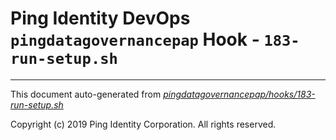 
# Ping Identity DevOps `pingdatagovernancepap` Hook - `183-run-setup.sh`

---
This document auto-generated from _[pingdatagovernancepap/hooks/183-run-setup.sh](https://github.com/pingidentity/pingidentity-docker-builds/blob/master/pingdatagovernancepap/hooks/183-run-setup.sh)_

Copyright (c)  2019 Ping Identity Corporation. All rights reserved.
